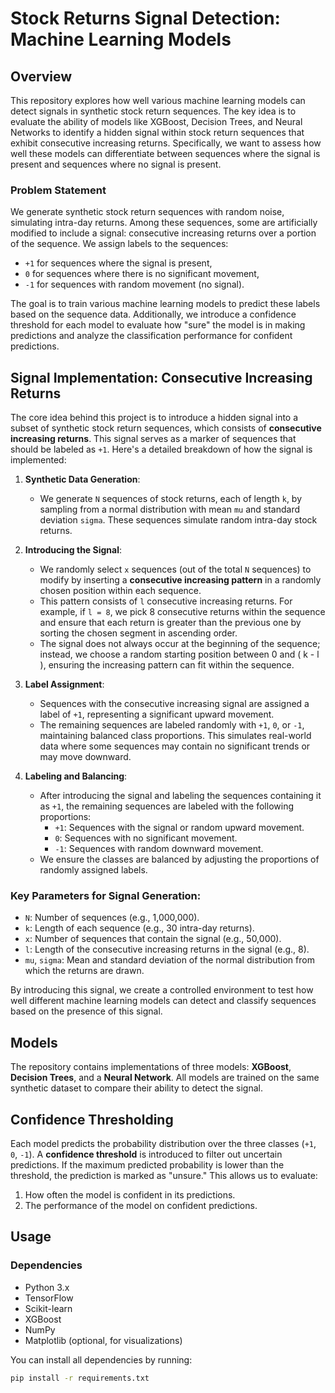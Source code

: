 # Stock Returns Signal Detection: Machine Learning Models

## Overview

This repository explores how well various machine learning models can detect signals in synthetic stock return sequences. The key idea is to evaluate the ability of models like XGBoost, Decision Trees, and Neural Networks to identify a hidden signal within stock return sequences that exhibit consecutive increasing returns. Specifically, we want to assess how well these models can differentiate between sequences where the signal is present and sequences where no signal is present.

### Problem Statement

We generate synthetic stock return sequences with random noise, simulating intra-day returns. Among these sequences, some are artificially modified to include a signal: consecutive increasing returns over a portion of the sequence. We assign labels to the sequences:
- `+1` for sequences where the signal is present,
- `0` for sequences where there is no significant movement,
- `-1` for sequences with random movement (no signal).

The goal is to train various machine learning models to predict these labels based on the sequence data. Additionally, we introduce a confidence threshold for each model to evaluate how "sure" the model is in making predictions and analyze the classification performance for confident predictions.

## Signal Implementation: Consecutive Increasing Returns

The core idea behind this project is to introduce a hidden signal into a subset of synthetic stock return sequences, which consists of **consecutive increasing returns**. This signal serves as a marker of sequences that should be labeled as `+1`. Here's a detailed breakdown of how the signal is implemented:

1. **Synthetic Data Generation**: 
   - We generate `N` sequences of stock returns, each of length `k`, by sampling from a normal distribution with mean `mu` and standard deviation `sigma`. These sequences simulate random intra-day stock returns.

2. **Introducing the Signal**:
   - We randomly select `x` sequences (out of the total `N` sequences) to modify by inserting a **consecutive increasing pattern** in a randomly chosen position within each sequence.
   - This pattern consists of `l` consecutive increasing returns. For example, if `l = 8`, we pick 8 consecutive returns within the sequence and ensure that each return is greater than the previous one by sorting the chosen segment in ascending order.
   - The signal does not always occur at the beginning of the sequence; instead, we choose a random starting position between 0 and \( k - l \), ensuring the increasing pattern can fit within the sequence.

3. **Label Assignment**:
   - Sequences with the consecutive increasing signal are assigned a label of `+1`, representing a significant upward movement.
   - The remaining sequences are labeled randomly with `+1`, `0`, or `-1`, maintaining balanced class proportions. This simulates real-world data where some sequences may contain no significant trends or may move downward.

4. **Labeling and Balancing**:
   - After introducing the signal and labeling the sequences containing it as `+1`, the remaining sequences are labeled with the following proportions:
     - `+1`: Sequences with the signal or random upward movement.
     - `0`: Sequences with no significant movement.
     - `-1`: Sequences with random downward movement.
   - We ensure the classes are balanced by adjusting the proportions of randomly assigned labels.

### Key Parameters for Signal Generation:
- `N`: Number of sequences (e.g., 1,000,000).
- `k`: Length of each sequence (e.g., 30 intra-day returns).
- `x`: Number of sequences that contain the signal (e.g., 50,000).
- `l`: Length of the consecutive increasing returns in the signal (e.g., 8).
- `mu`, `sigma`: Mean and standard deviation of the normal distribution from which the returns are drawn.

By introducing this signal, we create a controlled environment to test how well different machine learning models can detect and classify sequences based on the presence of this signal.

## Models

The repository contains implementations of three models: **XGBoost**, **Decision Trees**, and a **Neural Network**. All models are trained on the same synthetic dataset to compare their ability to detect the signal.

## Confidence Thresholding

Each model predicts the probability distribution over the three classes (`+1`, `0`, `-1`). A **confidence threshold** is introduced to filter out uncertain predictions. If the maximum predicted probability is lower than the threshold, the prediction is marked as "unsure." This allows us to evaluate:
1. How often the model is confident in its predictions.
2. The performance of the model on confident predictions.

## Usage

### Dependencies

- Python 3.x
- TensorFlow
- Scikit-learn
- XGBoost
- NumPy
- Matplotlib (optional, for visualizations)

You can install all dependencies by running:

```bash
pip install -r requirements.txt

